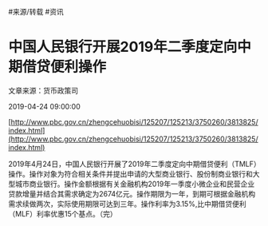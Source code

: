 #来源/转载 #资讯 

# 中国人民银行开展2019年二季度定向中期借贷便利操作


文章来源：货币政策司

2019-04-24 09:00:00



[http://www.pbc.gov.cn/zhengcehuobisi/125207/125213/3750260/3813825/index.html](http://www.pbc.gov.cn/zhengcehuobisi/125207/125213/3750260/3813825/index.html)

2019年4月24日，中国人民银行开展了2019年二季度定向中期借贷便利（TMLF）操作。操作对象为符合相关条件并提出申请的大型商业银行、股份制商业银行和大型城市商业银行。操作金额根据有关金融机构2019年一季度小微企业和民营企业贷款增量并结合其需求确定为2674亿元。操作期限为一年，到期可根据金融机构需求续做两次，实际使用期限可达到三年。操作利率为3.15%,比中期借贷便利（MLF）利率优惠15个基点。（完）